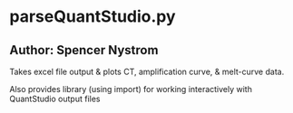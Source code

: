 # parseQuantStudio.py
## Author: Spencer Nystrom

Takes excel file output & plots CT, amplification curve, & melt-curve data.

Also provides library (using import) for working interactively with QuantStudio output files 
